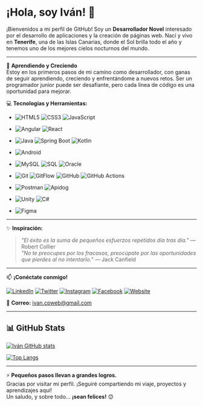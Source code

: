 # ¡Hola, soy Iván! 👋

¡Bienvenidos a mi perfil de GitHub! Soy un **Desarrollador Novel** interesado por el desarrollo de aplicaciones y la creación de páginas web. Nací y vivo en **Tenerife**, una de las Islas Canarias, donde el Sol brilla todo el año y tenemos uno de los mejores cielos nocturnos del mundo.

---

🌱 **Aprendiendo y Creciendo**  
Estoy en los primeros pasos de mi camino como desarrollador, con ganas de seguir aprendiendo, creciendo y enfrentándome a nuevos retos. Ser un programador junior puede ser desafiante, pero cada línea de código es una oportunidad para mejorar.

💻 **Tecnologías y Herramientas:**

- ![HTML5](https://img.shields.io/badge/HTML5-E34F26?style=for-the-badge&logo=html5&logoColor=white) ![CSS3](https://img.shields.io/badge/CSS3-1572B6?style=for-the-badge&logo=css3&logoColor=white) ![JavaScript](https://img.shields.io/badge/JavaScript-F7DF1E?style=for-the-badge&logo=javascript&logoColor=black)
  
- ![Angular](https://img.shields.io/badge/Angular-DD0031?style=for-the-badge&logo=angular&logoColor=white) ![React](https://img.shields.io/badge/React-20232A?style=for-the-badge&logo=react&logoColor=61DAFB)
  
- ![Java](https://img.shields.io/badge/Java-007396?style=for-the-badge&logo=java&logoColor=white) ![Spring Boot](https://img.shields.io/badge/Spring%20Boot-6DB33F?style=for-the-badge&logo=spring-boot&logoColor=white) ![Kotlin](https://img.shields.io/badge/Kotlin-0095D5?style=for-the-badge&logo=kotlin&logoColor=white)
  
- ![Android](https://img.shields.io/badge/Android-3DDC84?style=for-the-badge&logo=android&logoColor=white)
  
- ![MySQL](https://img.shields.io/badge/MySQL-4479A1?style=for-the-badge&logo=mysql&logoColor=white) ![SQL](https://img.shields.io/badge/SQL-CC2927?style=for-the-badge&logo=microsoft-sql-server&logoColor=white) ![Oracle](https://img.shields.io/badge/Oracle-F80000?style=for-the-badge&logo=oracle&logoColor=white)
  
- ![Git](https://img.shields.io/badge/Git-F05032?style=for-the-badge&logo=git&logoColor=white) ![GitFlow](https://img.shields.io/badge/GitFlow-29ABE2?style=for-the-badge&logo=git&logoColor=white) ![GitHub](https://img.shields.io/badge/GitHub-181717?style=for-the-badge&logo=github&logoColor=white) ![GitHub Actions](https://img.shields.io/badge/GitHub%20Actions-2088FF?style=for-the-badge&logo=github-actions&logoColor=white)
  
- ![Postman](https://img.shields.io/badge/Postman-FF6C37?style=for-the-badge&logo=postman&logoColor=white) ![Apidog](https://img.shields.io/badge/Apidog-FF4C4C?style=for-the-badge&logo=apidog&logoColor=white)
  
- ![Unity](https://img.shields.io/badge/Unity-000000?style=for-the-badge&logo=unity&logoColor=white) ![C#](https://img.shields.io/badge/C%23-239120?style=for-the-badge&logo=c-sharp&logoColor=white)
  
- ![Figma](https://img.shields.io/badge/Figma-F24E1E?style=for-the-badge&logo=figma&logoColor=white)

---

✨ **Inspiración:**

> _"El éxito es la suma de pequeños esfuerzos repetidos día tras día."_ — Robert Collier  
> _"No te preocupes por los fracasos, preocúpate por las oportunidades que pierdes al no intentarlo."_ — Jack Canfield

---

📫 **¡Conéctate conmigo!**

[![LinkedIn](https://img.shields.io/badge/LinkedIn-0077B5?style=for-the-badge&logo=linkedin&logoColor=white)](https://www.linkedin.com/in/ivan-bazaga-gonzalez/) 
[![Twitter](https://img.shields.io/badge/Twitter-1DA1F2?style=for-the-badge&logo=twitter&logoColor=white)](https://twitter.com/IvanGon08379247) 
[![Instagram](https://img.shields.io/badge/Instagram-E4405F?style=for-the-badge&logo=instagram&logoColor=white)](https://www.instagram.com/astrotenerife/) 
[![Facebook](https://img.shields.io/badge/Facebook-1877F2?style=for-the-badge&logo=facebook&logoColor=white)](https://facebook.com/ibazaga/) 
[![Website](https://img.shields.io/badge/Website-000000?style=for-the-badge&logo=About.me&logoColor=white)](https://www.astrotenerife.com/)

📧 **Correo:** [ivan.cpweb@gmail.com](mailto:ivan.cpweb@gmail.com)

---

## 📊 GitHub Stats

[![Iván GitHub stats](https://github-readme-stats.vercel.app/api?username=IvBanzaga&show_icons=true&theme=transparent)](https://github.com/anuraghazra/github-readme-stats)

[![Top Langs](https://github-readme-stats.vercel.app/api/top-langs/?username=IvBanzaga&layout=compact&theme=transparent)](https://github.com/anuraghazra/github-readme-stats)

---

⚡ **Pequeños pasos llevan a grandes logros.**  
Gracias por visitar mi perfil. ¡Seguiré compartiendo mi viaje, proyectos y aprendizajes aquí!  
Un saludo, y sobre todo... **¡sean felices!** 😊
